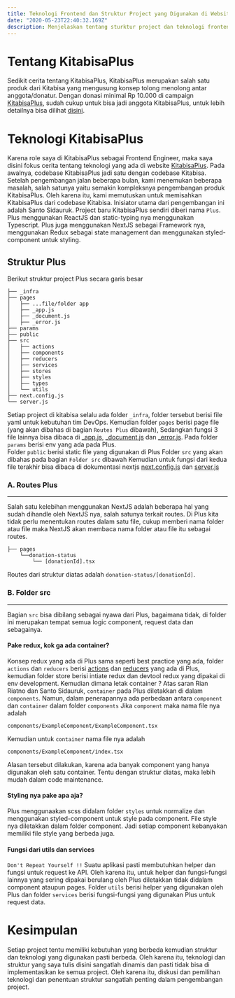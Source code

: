 ```yaml
---
title: Teknologi Frontend dan Struktur Project yang Digunakan di Website KitabisaPlus
date: "2020-05-23T22:40:32.169Z"
description: Menjelaskan tentang sturktur project dan teknologi frontend apa aja yang ada website KitabisaPlus.
---
```

# Tentang KitabisaPlus
Sedikit cerita tentang KitabisaPlus, KitabisaPlus merupakan salah satu produk dari Kitabisa yang mengusung konsep tolong menolong antar anggota/donatur. Dengan donasi minimal Rp 10.000 di campaign [KitabisaPlus](https://Plus.kitabisa.com/), sudah cukup untuk bisa jadi anggota KitabisaPlus, untuk lebih detailnya bisa dilihat [disini](https://help.kitabisa.com/articles/360026481454-syarat--ketentuan-kitabisa-Plus).
# Teknologi KitabisaPlus
Karena role saya di KitabisaPlus sebagai Frontend Engineer, maka saya disini fokus cerita tentang teknologi yang ada di website [KitabisaPlus](https://Plus.kitabisa.com/).
Pada awalnya, codebase KitabisaPlus jadi satu dengan codebase Kitabisa. Setelah pengembangan jalan beberapa bulan, kami menemukan beberapa masalah, salah satunya yaitu semakin kompleksnya pengembangan produk KitabisaPlus. Oleh karena itu, kami memutuskan untuk memisahkan KitabisaPlus dari codebase Kitabisa. Inisiator utama dari pengembangan ini adalah Santo Sidauruk. 
Project baru KitabisaPlus sendiri diberi nama `Plus`. Plus menggunakan ReactJS dan static-typing nya menggunakan Typescript. Plus juga menggunakan NextJS sebagai Framework nya, menggunakan Redux sebagai state management dan menggunakan styled-component untuk styling.
## Struktur Plus
Berikut struktur project Plus secara garis besar
```
├── _infra
├── pages
│   ├── ...file/folder app
│   ├── _app.js
│   ├── _document.js
│   ├── _error.js
├── params
├── public
├── src
│   ├── actions
│   ├── components
│   ├── reducers
│   ├── services
│   ├── stores
│   ├── styles
│   ├── types
│   └── utils
├── next.config.js
└── server.js
```
Setiap project di kitabisa selalu ada folder `_infra`, folder tersebut berisi file yaml untuk kebutuhan tim DevOps. 
Kemudian folder `pages` berisi page file (yang akan dibahas di bagian `Routes Plus` dibawah), Sedangkan fungsi 3 file lainnya bisa dibaca di [_app.js](https://nextjs.org/docs/advanced-features/custom-app),  [_document.js](https://nextjs.org/docs/advanced-features/custom-document) dan [_error.js](https://nextjs.org/docs/advanced-features/custom-error-page).
Pada folder `params` berisi env yang ada pada Plus.  
Folder `public` berisi static file yang digunakan di Plus
Folder `src` yang akan dibahas pada bagian `Folder src` dibawah
Kemudian untuk fungsi dari kedua file terakhir bisa dibaca di dokumentasi nextjs [next.config.js](https://nextjs.org/docs/api-reference/next.config.js/introduction) dan [server.js](https://nextjs.org/docs/advanced-features/custom-server)
### A. Routes Plus
***
Salah satu kelebihan menggunakan NextJS adalah beberapa hal yang sudah dihandle oleh NextJS nya, salah satunya terkait routes. Di Plus kita tidak perlu menentukan routes dalam satu file, cukup memberi nama folder atau file maka NextJS akan membaca nama folder atau file itu sebagai routes. 
```
├── pages
    └──donation-status
        └── [donationId].tsx
```
Routes dari struktur diatas adalah `donation-status/[donationId]`. 
### B. Folder src
***
Bagian `src` bisa dibilang sebagai nyawa dari Plus, bagaimana tidak, di folder ini merupakan tempat semua logic component, request data dan sebagainya.
#### Pake redux, kok ga ada container?
Konsep redux yang ada di Plus sama seperti best practice yang ada, folder `actions` dan `reducers` berisi [actions](https://redux.js.org/recipes/reducing-boilerplate#actions) dan  [reducers](https://redux.js.org/faq/reducers#reducers) yang ada di Plus, kemudian folder store berisi intiate redux dan devtool redux yang dipakai di env development. 
Kemudian dimana letak container ?
Atas saran Rian Riatno dan Santo Sidauruk, `container` pada Plus diletakkan di dalam `components`. 
Namun, dalam penerapannya ada perbedaan antara `component` dan `container` dalam folder `components`
Jika `component` maka nama file nya adalah
```
components/ExampleComponent/ExampleComponent.tsx
```
Kemudian untuk `container` nama file nya adalah
```
components/ExampleComponent/index.tsx
```
Alasan tersebut dilakukan, karena ada banyak component yang hanya digunakan oleh satu container. Tentu dengan struktur diatas, maka lebih mudah dalam code maintenance.
#### Styling nya pake apa aja?
Plus menggunaakan scss didalam folder `styles` untuk normalize dan menggunakan styled-component untuk style pada component. File style nya diletakkan dalam folder component. Jadi setiap component kebanyakan memiliki file style yang berbeda juga.
#### Fungsi dari utils dan services
`Don't Repeat Yourself !!` Suatu aplikasi pasti membutuhkan helper dan fungsi untuk request ke API. Oleh karena itu, untuk helper dan fungsi-fungsi lainnya yang sering dipakai berulang oleh Plus diletakkan tidak didalam component ataupun pages. Folder `utils` berisi helper yang digunakan oleh Plus dan folder `services` berisi fungsi-fungsi yang digunakan Plus untuk request data. 
# Kesimpulan 
Setiap project tentu memiliki kebutuhan yang berbeda kemudian struktur dan teknologi yang digunakan pasti berbeda. Oleh karena itu, teknologi dan struktur yang saya tulis disini sangatlah dinamis dan pasti tidak bisa di implementasikan ke semua project.
Oleh karena itu, diskusi dan pemilihan teknologi dan penentuan struktur sangatlah penting dalam pengembangan project.